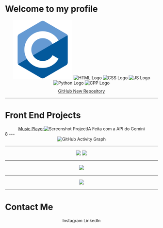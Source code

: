 # Welcome to my profile


<div align="center">
  <img src="https://raw.githubusercontent.com/devicons/devicon/ca28c779441053191ff11710fe24a9e6c23690d6/icons/c/c-original.svg" alt="C Logo" width="196" />
  <img src="https://pink-kudu-590523.hostingersite.com/github/icons8-html.svg" alt="HTML Logo"/>
  <img src="https://pink-kudu-590523.hostingersite.com/github/icons8-css.svg" alt="CSS Logo"/>
  <img src="https://pink-kudu-590523.hostingersite.com/github/icons8-js.svg" alt="JS Logo"/>
  <img src="https://pink-kudu-590523.hostingersite.com/github/icons8-python.svg" alt="Python Logo"/>
  <img src="https://pink-kudu-590523.hostingersite.com/github/icons8-c++.svg" alt="CPP Logo"/>
</div>
<div align="center" style="margin: 10px">
  <a href="https://github.com/Giovani-Simple-Dev/C-Knowledge" align="center">GitHub New Repository</a>
</div>

----

# Front End Projects
<div align="center">
<a href="https://pink-kudu-590523.hostingersite.com/Music%20Player/">Music Player</a
<a href="https://pink-kudu-590523.hostingersite.com/IA"><img src="https://pink-kudu-590523.hostingersite.com/github/image.png" width="1920" height="950" alt="Screenshot Project"/>IA Feita com a API do Gemini</a>
</div>
  8
---

<div align="center">
<img src="https://github-readme-activity-graph.vercel.app/graph?username=Giovani-Simple-Dev&bg_color=000000&color=ffffff&line=ffffff&point=ffffff&area=true&area_color=00ff00" alt="GitHub Activity Graph" />
</div>

---

<div align="center">
  <img src="https://github-readme-stats.vercel.app/api?username=Giovani-Simple-Dev&show_icons=true&theme=radical"/>
  <img src="https://github-readme-stats.vercel.app/api/top-langs/?username=Giovani-Simple-Dev&layout=compact&theme=radical"/>
</div>

---

<div align="center">
  <img src="https://visitor-badge.laobi.icu/badge?page_id=Giovani-Simple-Dev"/>
</div>

---

<div align="center">
  <img src="https://github-profile-trophy.vercel.app/?username=Giovani-Simple-Dev&theme=light"/>
</div>

---
# Contact Me 
<div align="center" style="text-decoration:none;">
  <a href="https://www.instagram.com/giovani.henriq" style="text-decoration:none;">Instagram</a>
  <a href="https://www.linkedin.com/in/giovani-henrique-braz-nunes-232007264/" style="text-decoration:none;">LinkedIn</a>
</div>
